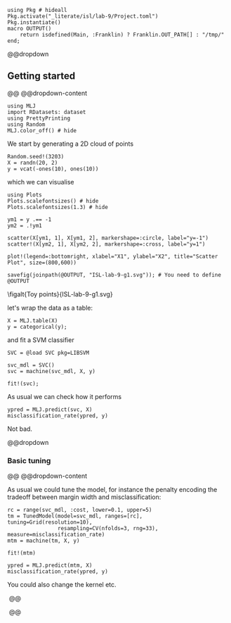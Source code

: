 <!--This file was generated, do not modify it.-->
````julia:ex1
using Pkg # hideall
Pkg.activate("_literate/isl/lab-9/Project.toml")
Pkg.instantiate()
macro OUTPUT()
    return isdefined(Main, :Franklin) ? Franklin.OUT_PATH[] : "/tmp/"
end;
````

@@dropdown
## Getting started
@@
@@dropdown-content

````julia:ex2
using MLJ
import RDatasets: dataset
using PrettyPrinting
using Random
MLJ.color_off() # hide
````

We start by generating a 2D cloud of points

````julia:ex3
Random.seed!(3203)
X = randn(20, 2)
y = vcat(-ones(10), ones(10))
````

which we can visualise

````julia:ex4
using Plots
Plots.scalefontsizes() # hide
Plots.scalefontsizes(1.3) # hide

ym1 = y .== -1
ym2 = .!ym1

scatter(X[ym1, 1], X[ym1, 2], markershape=:circle, label="y=-1")
scatter!(X[ym2, 1], X[ym2, 2], markershape=:cross, label="y=1")

plot!(legend=:bottomright, xlabel="X1", ylabel="X2", title="Scatter Plot", size=(800,600))

savefig(joinpath(@OUTPUT, "ISL-lab-9-g1.svg")); # You need to define @OUTPUT
````

\figalt{Toy points}{ISL-lab-9-g1.svg}

let's wrap the data as a table:

````julia:ex5
X = MLJ.table(X)
y = categorical(y);
````

and fit a SVM classifier

````julia:ex6
SVC = @load SVC pkg=LIBSVM

svc_mdl = SVC()
svc = machine(svc_mdl, X, y)

fit!(svc);
````

As usual we can check how it performs

````julia:ex7
ypred = MLJ.predict(svc, X)
misclassification_rate(ypred, y)
````

Not bad.

@@dropdown
### Basic tuning
@@
@@dropdown-content

As usual we could tune the model, for instance the penalty encoding the tradeoff between margin width and misclassification:

````julia:ex8
rc = range(svc_mdl, :cost, lower=0.1, upper=5)
tm = TunedModel(model=svc_mdl, ranges=[rc], tuning=Grid(resolution=10),
                resampling=CV(nfolds=3, rng=33), measure=misclassification_rate)
mtm = machine(tm, X, y)

fit!(mtm)

ypred = MLJ.predict(mtm, X)
misclassification_rate(ypred, y)
````

You could also change the kernel etc.

‎
@@

‎
@@

